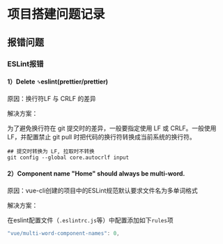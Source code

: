 # 项目搭建问题记录



## 报错问题

### ESLint报错

#### 1）Delete `␍`eslint(prettier/prettier)

原因：换行符LF 与 CRLF 的差异

解决方案：

为了避免换行符在 git 提交时的差异，一般要指定使用 LF 或 CRLF。一般使用 LF，并配置禁止 git pull 时把代码的换行符转换成当前系统的换行符。

```shell
## 提交时转换为 LF, 拉取时不转换
git config --global core.autocrlf input
```



#### 2）Component name "Home" should always be multi-word.

原因：vue-cli创建的项目中的ESLint规范默认要求文件名为多单词格式

解决方案：

在eslint配置文件（`.eslintrc.js`等）中配置添加如下`rules`项

```js
"vue/multi-word-component-names": 0,
```

